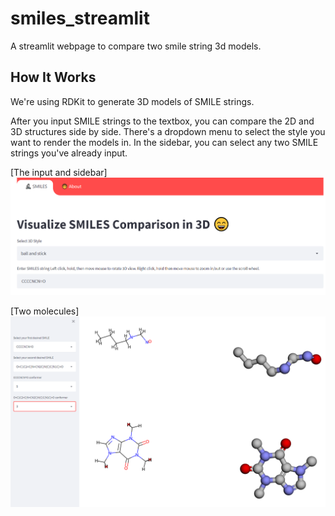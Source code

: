 # smiles_streamlit
A streamlit webpage to compare two smile string 3d models.

## How It Works
We're using RDKit to generate 3D models of SMILE strings.

After you input SMILE strings to the textbox, you can compare the 2D and 3D structures side by side. There's a dropdown menu to select the style you want to render the models in. In the sidebar, you can select any two SMILE strings you've already input.

[The input and sidebar] <img src="https://github.com/craZAX42/smiles_streamlit/blob/main/images/navbar_style_input.png"> 

[Two molecules]<img src="https://github.com/craZAX42/smiles_streamlit/blob/main/images/3dview_and_sidebar.png">
